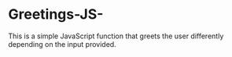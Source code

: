 # Greetings-JS-
This is a simple JavaScript function that greets the user differently depending on the input provided. 
